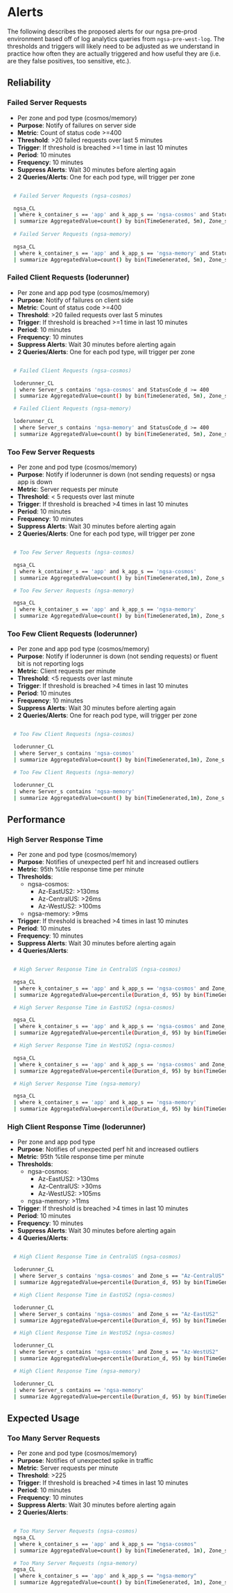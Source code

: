 
# Alerts

The following describes the proposed alerts for our ngsa pre-prod environment based off of log analytics queries from `ngsa-pre-west-log`.  The thresholds and triggers will likely need to be adjusted as we understand in practice how often they are actually triggered and how useful they are (i.e. are they false positives, too sensitive, etc.).  

## Reliability

### Failed Server Requests

- Per zone and pod type (cosmos/memory)
- **Purpose**: Notify of failures on server side
- **Metric**: Count of status code >=400
- **Threshold**: >20 failed requests over last 5 minutes
- **Trigger**: If threshold is breached >=1 time in last 10 minutes
- **Period**: 10 minutes
- **Frequency**: 10 minutes
- **Suppress Alerts**: Wait 30 minutes before alerting again
- **2 Queries/Alerts**: One for each pod type, will trigger per zone

``` bash

  # Failed Server Requests (ngsa-cosmos)

  ngsa_CL
  | where k_container_s == 'app' and k_app_s == 'ngsa-cosmos' and StatusCode_d >= 400
  | summarize AggregatedValue=count() by bin(TimeGenerated, 5m), Zone_s
  
  # Failed Server Requests (ngsa-memory)

  ngsa_CL
  | where k_container_s == 'app' and k_app_s == 'ngsa-memory' and StatusCode_d >= 400
  | summarize AggregatedValue=count() by bin(TimeGenerated, 5m), Zone_s

```

### Failed Client Requests (loderunner)

- Per zone and app pod type (cosmos/memory)
- **Purpose**: Notify of failures on client side
- **Metric**: Count of status code >=400
- **Threshold**: >20 failed requests over last 5 minutes
- **Trigger**: If threshold is breached >=1 time in last 10 minutes
- **Period**: 10 minutes
- **Frequency**: 10 minutes
- **Suppress Alerts**: Wait 30 minutes before alerting again
- **2 Queries/Alerts**: One for each pod type, will trigger per zone

```bash

  # Failed Client Requests (ngsa-cosmos)

  loderunner_CL
  | where Server_s contains 'ngsa-cosmos' and StatusCode_d >= 400
  | summarize AggregatedValue=count() by bin(TimeGenerated, 5m), Zone_s

  # Failed Client Requests (ngsa-memory)

  loderunner_CL
  | where Server_s contains 'ngsa-memory' and StatusCode_d >= 400
  | summarize AggregatedValue=count() by bin(TimeGenerated, 5m), Zone_s

```

### Too Few Server Requests

- Per zone and pod type (cosmos/memory)
- **Purpose**: Notify if loderunner is down (not sending requests) or ngsa app is down
- **Metric**: Server requests per minute
- **Threshold**: < 5 requests over last minute
- **Trigger**: If threshold is breached >4 times in last 10 minutes
- **Period**: 10 minutes
- **Frequency**: 10 minutes
- **Suppress Alerts**: Wait 30 minutes before alerting again
- **2 Queries/Alerts**: One for each pod type, will trigger per zone

```bash

  # Too Few Server Requests (ngsa-cosmos)

  ngsa_CL
  | where k_container_s == 'app' and k_app_s == 'ngsa-cosmos'
  | summarize AggregatedValue=count() by bin(TimeGenerated,1m), Zone_s

  # Too Few Server Requests (ngsa-memory)

  ngsa_CL 
  | where k_container_s == 'app' and k_app_s == 'ngsa-memory'
  | summarize AggregatedValue=count() by bin(TimeGenerated,1m), Zone_s

```

### Too Few Client Requests (loderunner)

- Per zone and app pod type (cosmos/memory)
- **Purpose**: Notify if loderunner is down (not sending requests) or fluent bit is not reporting logs
- **Metric**: Client requests per minute
- **Threshold**: <5 requests over last minute
- **Trigger**: If threshold is breached >4 times in last 10 minutes
- **Period**: 10 minutes
- **Frequency**: 10 minutes
- **Suppress Alerts**: Wait 30 minutes before alerting again
- **2 Queries/Alerts**: One for reach pod type, will trigger per zone

```bash

  # Too Few Client Requests (ngsa-cosmos)

  loderunner_CL
  | where Server_s contains 'ngsa-cosmos'
  | summarize AggregatedValue=count() by bin(TimeGenerated,1m), Zone_s

  # Too Few Client Requests (ngsa-memory)

  loderunner_CL
  | where Server_s contains 'ngsa-memory'
  | summarize AggregatedValue=count() by bin(TimeGenerated,1m), Zone_s

```

## Performance

### High Server Response Time

- Per zone and pod type (cosmos/memory)
- **Purpose**: Notifies of unexpected perf hit and increased outliers
- **Metric**: 95th %tile response time per minute
- **Thresholds**:
  - ngsa-cosmos:
    - Az-EastUS2: >130ms
    - Az-CentralUS: >26ms
    - Az-WestUS2: >100ms
  - ngsa-memory: >9ms
- **Trigger**: If threshold is breached >4 times in last 10 minutes
- **Period**: 10 minutes
- **Frequency**: 10 minutes
- **Suppress Alerts**: Wait 30 minutes before alerting again
- **4 Queries/Alerts**:

```bash

  # High Server Response Time in CentralUS (ngsa-cosmos)

  ngsa_CL 
  | where k_container_s == 'app' and k_app_s == 'ngsa-cosmos' and Zone_s == "Az-CentralUS"
  | summarize AggregatedValue=percentile(Duration_d, 95) by bin(TimeGenerated, 1m)

  # High Server Response Time in EastUS2 (ngsa-cosmos)

  ngsa_CL 
  | where k_container_s == 'app' and k_app_s == 'ngsa-cosmos' and Zone_s == "Az-EastUS2"
  | summarize AggregatedValue=percentile(Duration_d, 95) by bin(TimeGenerated, 1m)

  # High Server Response Time in WestUS2 (ngsa-cosmos)

  ngsa_CL 
  | where k_container_s == 'app' and k_app_s == 'ngsa-cosmos' and Zone_s == "Az-WestUS2"
  | summarize AggregatedValue=percentile(Duration_d, 95) by bin(TimeGenerated, 1m)

  # High Server Response Time (ngsa-memory)

  ngsa_CL 
  | where k_container_s == 'app' and k_app_s == 'ngsa-memory'
  | summarize AggregatedValue=percentile(Duration_d, 95) by bin(TimeGenerated, 1m), Zone_s

```

### High Client Response Time (loderunner)

- Per zone and app pod type
- **Purpose**: Notifies of unexpected perf hit and increased outliers
- **Metric**: 95th %tile response time per minute
- **Thresholds**:
  - ngsa-cosmos:
    - Az-EastUS2: >130ms
    - Az-CentralUS: >30ms
    - Az-WestUS2: >105ms
  - ngsa-memory: >11ms
- **Trigger**: If threshold is breached >4 times in last 10 minutes
- **Period**: 10 minutes
- **Frequency**: 10 minutes
- **Suppress Alerts**: Wait 30 minutes before alerting again
- **4 Queries/Alerts**:

```bash

  # High Client Response Time in CentralUS (ngsa-cosmos)

  loderunner_CL
  | where Server_s contains 'ngsa-cosmos' and Zone_s == "Az-CentralUS"
  | summarize AggregatedValue=percentile(Duration_d, 95) by bin(TimeGenerated, 1m)

  # High Client Response Time in EastUS2 (ngsa-cosmos)

  loderunner_CL
  | where Server_s contains 'ngsa-cosmos' and Zone_s == "Az-EastUS2"
  | summarize AggregatedValue=percentile(Duration_d, 95) by bin(TimeGenerated, 1m)

  # High Client Response Time in WestUS2 (ngsa-cosmos)

  loderunner_CL
  | where Server_s contains 'ngsa-cosmos' and Zone_s == "Az-WestUS2"
  | summarize AggregatedValue=percentile(Duration_d, 95) by bin(TimeGenerated, 1m)

  # High Client Response Time (ngsa-memory)

  loderunner_CL
  | where Server_s contains == 'ngsa-memory'
  | summarize AggregatedValue=percentile(Duration_d, 95) by bin(TimeGenerated, 1m), Zone_s

```

## Expected Usage

### Too Many Server Requests

- Per zone and pod type (cosmos/memory)
- **Purpose**: Notifies of unexpected spike in traffic
- **Metric**: Server requests per minute
- **Threshold**: >225
- **Trigger**: If threshold is breached >4 times in last 10 minutes
- **Period**: 10 minutes
- **Frequency**: 10 minutes
- **Suppress Alerts**: Wait 30 minutes before alerting again
- **2 Queries/Alerts**:

```bash

  # Too Many Server Requests (ngsa-cosmos)
  ngsa_CL 
  | where k_container_s == 'app' and k_app_s == "ngsa-cosmos"
  | summarize AggregatedValue=count() by bin(TimeGenerated, 1m), Zone_s

  # Too Many Server Requests (ngsa-memory)
  ngsa_CL 
  | where k_container_s == 'app' and k_app_s == "ngsa-memory"
  | summarize AggregatedValue=count() by bin(TimeGenerated, 1m), Zone_s

```
